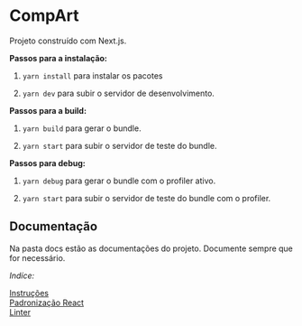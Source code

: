 # CompArt

Projeto construído com Next.js.

**Passos para a instalação:**

1. `yarn install` para instalar os pacotes

2. `yarn dev` para subir o servidor de desenvolvimento.

**Passos para a build:**

1. `yarn build` para gerar o bundle.

2. `yarn start` para subir o servidor de teste do bundle.

**Passos para debug:**

1. `yarn debug` para gerar o bundle com o profiler ativo.

2. `yarn start` para subir o servidor de teste do bundle com o profiler.

## Documentação

Na pasta docs estão as documentações do projeto. Documente sempre que for necessário.

_Indíce:_

[Instruções](./Instructions.md)\
[Padronização React](./Do'sAndDon'ts.md)\
[Linter](./Linter.md)
